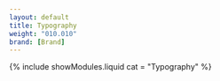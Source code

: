 ```yaml
---
layout: default
title: Typography
weight: "010.010"
brand: [Brand]
---
```


{% include showModules.liquid  cat = "Typography" %}